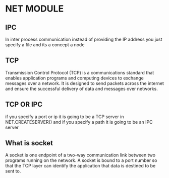 # NET MODULE 

## IPC 
In inter process communication instead of providing the IP address you just specify a file and its a concept a node 

## TCP
Transmission Control Protocol (TCP) is a communications standard that enables application programs and computing devices to exchange messages over a network. It is designed to send packets across the internet and ensure the successful delivery of data and messages over networks.

## TCP OR IPC 
if you specify a port or ip it is going to be a TCP server in NET.CREATESERVER() and if you specify a path it is going to be an IPC server

## What is socket 
A socket is one endpoint of a two-way communication link between two programs running on the network. A socket is bound to a port number so that the TCP layer can identify the application that data is destined to be sent to.